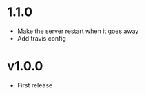 # 1.1.0
  * Make the server restart when it goes away
  * Add travis config

# v1.0.0
  * First release
